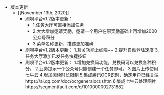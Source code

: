 - 版本更新
    - [[November 13th, 2020]]
        - 刷呗平台v1.2版本更新：
            - 1.任务大厅可直接添加任务
            - 2.大大增加邀请奖励，邀请一个用户在原奖励基础上再增加2000公众号积分
            - 3.菜单名称更新，描述更加准确
        - 刷呗平台v1.2版本更新：
            1.互关功能上线啦~~
            2.提升自动登陆速度
            3.任务大厅添加已发任务快捷按钮
        - 刷呗平台v1.2版本更新：
            1.增加兑换码功能，兑换码可以兑换各种积分。
            2.业务提示一个公众号只能创建一个任务即可。
            3.图片上传使用七牛云
            4.增加阅读时长限制
            5.集成腾讯OCR识别，确定用户已经关注https://ai.qq.com/doc/ocrgeneralocr.shtm
            6.集成七牛云处理图片https://segmentfault.com/q/1010000002731882
            
